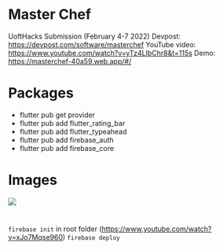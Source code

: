 # Master Chef

UoftHacks Submission (February 4-7 2022)
Devpost: https://devpost.com/software/masterchef
YouTube video: https://www.youtube.com/watch?v=yTz4LIbChr8&t=115s
Demo: https://masterchef-40a59.web.app/#/

# Packages

-   flutter pub get provider
-   flutter pub add flutter_rating_bar
-   flutter pub add flutter_typeahead
-   flutter pub add firebase_auth
-   flutter pub add firebase_core

# Images

![](https://i.imgur.com/xzZN7Gh.png)

#

`firebase init` in root folder
(https://www.youtube.com/watch?v=xJo7Mqse960)
`firebase deploy`
